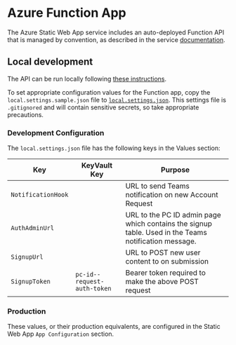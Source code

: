 # Azure Function App

The Azure Static Web App service includes an auto-deployed Function API that is managed by convention, as described in the service [documentation](https://docs.microsoft.com/en-us/azure/static-web-apps/apis).

## Local development

The API can be run locally following [these instructions](https://docs.microsoft.com/en-us/azure/static-web-apps/add-api#run-the-api-locally).

To set appropriate configuration values for the Function app, copy the `local.settings.sample.json` file to [`local.settings.json`](https://docs.microsoft.com/en-us/azure/static-web-apps/application-settings#about-api-app-settings). This settings file is `.gitignored` and will contain sensitive secrets, so take appropriate precautions.

### Development Configuration

The `local.settings.json` file has the following keys in the Values section:

|Key|KeyVault Key|Purpose|
|---|---|---|
|`NotificationHook`|  | URL to send Teams notification on new Account Request
|`AuthAdminUrl`| | URL to the PC ID admin page which contains the signup table. Used in the Teams notification message.
|`SignupUrl`| | URL to POST new user content to on submission
|`SignupToken` | `pc-id--request-auth-token` | Bearer token required to make the above POST request

### Production

These values, or their production equivalents, are configured in the Static
Web App `App Configuration` section.

